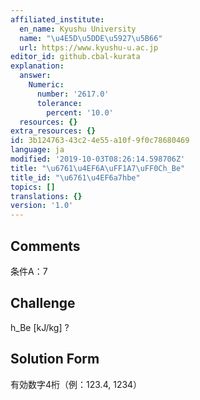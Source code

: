 ```yaml
---
affiliated_institute:
  en_name: Kyushu University
  name: "\u4E5D\u5DDE\u5927\u5B66"
  url: https://www.kyushu-u.ac.jp
editor_id: github.cbal-kurata
explanation:
  answer:
    Numeric:
      number: '2617.0'
      tolerance:
        percent: '10.0'
  resources: {}
extra_resources: {}
id: 3b124763-43c2-4e55-a10f-9f0c78680469
language: ja
modified: '2019-10-03T08:26:14.598706Z'
title: "\u6761\u4EF6A\uFF1A7\uFF0Ch_Be"
title_id: "\u6761\u4EF6a7hbe"
topics: []
translations: {}
version: '1.0'
---
```


## Comments
条件A：7

## Challenge
h_Be [kJ/kg] ?

## Solution Form
有効数字4桁（例：123.4,  1234）




